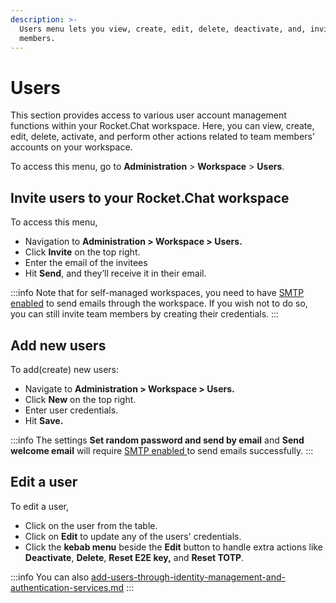 ```yaml
---
description: >-
  Users menu lets you view, create, edit, delete, deactivate, and, invite team
  members.
---
```


# Users

This section provides access to various user account management functions within your Rocket.Chat workspace. Here, you can view, create, edit, delete, activate, and perform other actions related to team members' accounts on your workspace.

To access this menu, go to **Administration** > **Workspace** > **Users**.

## Invite users to your Rocket.Chat workspace

To access this menu,

* Navigation to **Administration > Workspace > Users.**
* Click **Invite** on the top right.
* Enter the email of the invitees
* Hit **Send**, and they’ll receive it in their email.

:::info
Note that for self-managed workspaces, you need to have [SMTP enabled](https://docs.rocket.chat/use-rocket.chat/workspace-administration/settings/email/email-configuration) to send emails through the workspace. If you wish not to do so, you can still invite team members by creating their credentials.
:::

## Add new users

To add(create) new users:&#x20;

* Navigate to **Administration > Workspace > Users.**
* Click **New** on the top right.
* Enter user credentials.
* Hit **Save.**

:::info
The settings **Set random password and send by email** and **Send welcome email** will require [SMTP enabled ](https://docs.rocket.chat/use-rocket.chat/workspace-administration/settings/email/email-configuration)to send emails successfully.
:::

## Edit a user

To edit a user,

* Click on the user from the table.
* Click on **Edit** to update any of the users' credentials.
* Click the **kebab menu** beside the **Edit** button to handle extra actions like **Deactivate**, **Delete**, **Reset E2E key,** and **Reset TOTP**.

:::info
You can also [add-users-through-identity-management-and-authentication-services.md](add-users-through-identity-management-and-authentication-services.md "mention")
:::
